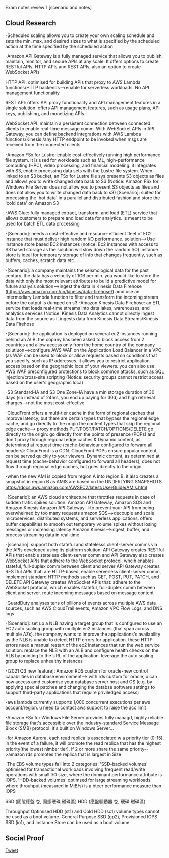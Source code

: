 Exam notes review 1 [scenario and notes]
## Cloud Research

-Scheduled scaling allows you to create your own scaling schedule and sets the min, max, and desired sizes to what is specified by the scheduled action at the time specified by the scheduled action

-Amazon API Gateway is a fully managed service that allows you to publish, maintain, monitor, and secure APIs at any scale. It offers options to create RESTful APIs, HTTP APIs and REST APIs, also an option to create WebSocket APIs

HTTP API: optimised for building APIs that proxy to AWS Lambda functions/HTTP backends-->enable for serverless workloads. No API management functionality 

REST API: offers API proxy functionality and API management features in a single solution. offers API management features, such as usage plans, API keys, publishing, and monetizing APIs

WebSocket API: maintain a persistent connection between connected clients to enable real-time message comm. With WebSocket APIs in API Gateway, you can define backend integrations with AWS Lambda functions/Kinesis /any HTTP endpoint to be invoked when msgs are received from the connected clients 

-Amazon FSx for Lustre: enable cost-effectively running high performance file system. It is used for workloads such as ML, high-performance computing (HPC), video processing, and financial modeling. it integrates with S3, enable processing data sets with the Lustre file system. When linked to an S3 bucket, an FSx for Lustre file sys presents S3 objects as files and allows you to write changed data back to S3 (Notice: Amazon FSx for Windows File Server does not allow you to present S3 objects as files and does not allow you to write changed data back to s3)
[Scenario]: suited for processing the 'hot data' in a parallel and distributed fashion and store the 'cold data' on Amazon S3

-AWS Glue: fully managed extract, transform, and load (ETL) service that allows customers to prepare and load data for analytics. is meant to be used for batch ETL data processing 

-[Scenario]: needs a cost-effective and resource-efficient fleet of EC2 instance that must deliver high random I/O performance.
solution-->Use instance store based EC2 instances (notice: Ec2 instances with access to S3 based storage as the solution will slow down the random I/O)
instance store is ideal for temporary storage of info that changes frequently, such as buffers, caches, scratch data etc.

-[Scenario]: a company maintains the seismological data for the past century. the data has a velocity of 1GB per min. you would like to store the data with only the most relevant attributes to build a predictive model for future analysis 
solution-->ingest the data in Kinesis Data Firehose (https://aws.amazon.com/cn/kinesis/data-firehose/) amd use an intermediary Lambda function to filter and transform the incoming stream before the output is dumped on s3 
-Amazon Kinesis Data Firehose: an ETL service that loads real-time streams into data lakes, warehouses, and analytics services
(Notice: Kinesis Data Analytics cannot directly ingest data from the source as it ingests data from Kinesis Data Streams/Kinesis Data Firehose 

-[Scenario]: the application is deployed on several ec2 instances running behind an ALB. the copany has been asked to block access from 2 countries and allow access only from the home country of the company 
solutiuon-->configure AWS WAF on the Application Load Balancer in a VPC (as WAF can be used to block or allow requests based on conditions that you specify, such as IP addresses. it allows you to restrict application access based on the geographic loca of your viewers. you can also use AWS WAF preconfigured protections to block common attacks, such as SQL injection/cross-site scripting
(Notice: security groups cannot restrict access based on the user's geographic loca)

-S3 Standard-IA and S3 One Zone-IA have a min storage duration of 30 days (so instead of 24hrs, you end up paying for 30d) and high retrieval charges-->not the most cost-effective 

-CloudFront offers a multi-tier cache in the form of regional caches that improve latency, but there are certain types that bypass the regional edge cache, and go directly to the origin
the content types that skip the regional edge cache-->
proxy methods PUT/POST/PATCH/OPTIONS/DELETE go directly to the origin: go directly from the points of presence (POPs) and don't proxy through regional edge caches 
&
Dynamic content, as determined at request time (cache-behaviour configured to forward all headers): CloudFront is a CDN. CloudFront POPs ensure popular content can be served quickly to your viewers. Dynamic content, as determined at request time (cache-behavior configured to forward all headers), does not flow through regional edge caches, but goes directly to the origin 

-when the new AMI is copied from region A into region B, it also creates a smapshot in region B as AMIS are based on the UNDERLYING SNAPSHOTS https://docs.aws.amazon.com/AWSEC2/latest/UserGuide/AMIs.html

-[Scenario]: an AWS cloud architecture that throttles requests in case of sudden trafic spikes 
solution: Amazon API Gateway, Amazon SQS and Amazon Kinesis 
Amazon API Gateway-->to  prevent your API from being overwhelmed by too many requests
amazon SQS-->decouple and scale microservices, distributed systems, and serverless applications. offers buffer capabilities to smooth out temporary volume spikes without losing messages or increasing latency 
Amazon Kinesis-->ingest, buffer, and process streaming data in real-time  

-[scenario]: support both stateful and statelesss client-server comms via the APIs developed using its platform 
solution: API Gateway creates RESTful APIs that enable stateless client-server comm and API Gateway also creates WebSocket APIs that adhere to the WebSocket protocol, whcih enables stateful, full-duplex comm between client and server 
API Gateway creates RESTful APIs that: are HTTP-based, enable serverless client-server comm, implement standard HTTP methods such as GET, POST, PUT, PATCH, and DELETE
API Gateway creates WrbSocket APIs that: adhere to the WebSocket protocol, which enables stateful, full-duplex comm between client and server. route incoming messages based on message content 

-GuardDuty analyses tens of billions of events across multiple AWS data sources, such as AWS CloudTrail events, Amazon VPC Flow Logs, and DNS logs 

-[Scenario]: set up a NLB having a target group that is configured to use an EC2 auto scaling group with multiple ec2 instances (that span across multiple AZs). the company wants to improve the applications's availability as the NLB is unable to detect HTTP errors for application. these HTTP errors need a manual restart of the ec2 instances that run the web service 
solution: replace the NLB with an ALB and configure health checks on the ALB by pointing to the URL of the application. leverage the auto scaling group to replace unhealthy instances 

-[2021 Q3 new feature]: Amazon RDS custom for oracle-new control capabilities in database environment-->'with rds custom for oracle, u can now access amd customise your database server host and OS (e.g. by applying special patches and changing the databse software settings to support third-party applications that require priviledged access)

-aws lambda currently supports 1,000 concurrent executions per aws account/region. u need to contact aws support to raise the acc limit 

-Amazon FSx for Windows File Server provides fully managd, highly reliable file storage that's accessible over the industry-standard Service Message Block (SMB) protocol. it's built on Windows Server...

-for Amazon Aurora, each read replica is asscociated w a priority tier (0-15). in the event of a failure, it will promote the read replica that has the highest priority(the lowest nimber tier). if 2 or more share the same priority-->amazon rds promotes the replica that is largest in Size

-The EBS volume types fall into 2 categories: 'SSD-backed volumes' optimised for transactional workloads involving frequent read/write operations with small I/O size, where the dominant performance attribute is IOPS. 'HDD-backed volumes' optimsed for large streaming workloads where throuhput (measured in MiB/s) is a bteer performance measure than IOPS

SSD (固態應盤 卷, 固態硬碟 磁碟區)
HDD (應盤驅動器 卷, 硬碟 磁碟區)

Throughput Optimised HDD (st1) and Cold HDD (sc1) volume types cannot be used as a boot volume. General Purpose SSD (gp2), Provisioned IOPS SSD (io1), and Instance Store can be used as a boot volume 








## Social Proof


[Tweet](https://twitter.com/Sandy87163104/status/1633796716762734594)
